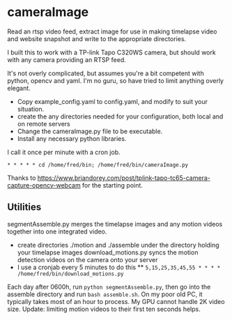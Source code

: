 # cameraImage
Read an rtsp video feed, extract image for use in making timelapse video and website snapshot and write to the appropriate directories.

I built this to work with a TP-link Tapo C320WS camera, but should work with any camera providing an RTSP feed.

It's not overly complicated, but assumes you're a bit competent with python, opencv and yaml. I'm no guru, so have tried to limit anything overly elegant.

* Copy example_config.yaml to config.yaml, and modify to suit your situation.
* create the any directories needed for your configuration, both local and on remote servers
* Change the cameraImage.py file to be executable.
* Install any necessary python libraries.

I call it once per minute with a cron job.

`* * * * * cd /home/fred/bin; /home/fred/bin/cameraImage.py`

Thanks to https://www.briandorey.com/post/tplink-tapo-tc65-camera-capture-opencv-webcam for the starting point.

## Utilities
segmentAssemble.py merges the timelapse images and any motion videos together into one integrated video. 
* create directories ./motion and ./assemble under the directory holding your timelapse images
download_motions.py syncs the motion detection videos on the camera onto your server
* I use a cronjab every 5 minutes to do this
  ** `5,15,25,35,45,55 * * * * /home/fred/bin/download_motions.py`
  
Each day after 0600h, run `python segmentAssemble.py`, then go into the assemble directory and run `bash assemble.sh`. On my poor old PC, it typically takes most of an hour to process. My GPU cannot handle 2K video size. Update: limiting motion videos to their first ten seconds helps.
